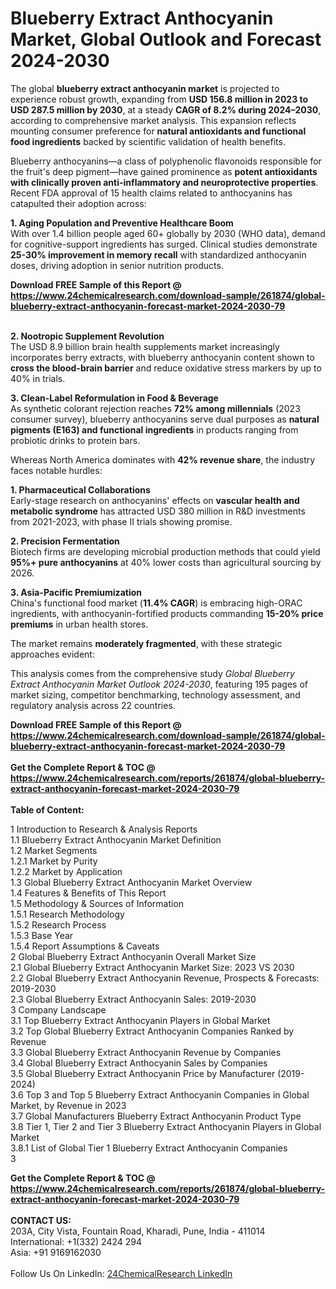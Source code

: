 <h1>Blueberry Extract Anthocyanin Market, Global Outlook and Forecast 2024-2030</h1><p>The global <strong>blueberry extract anthocyanin market</strong> is projected to experience robust growth, expanding from <strong>USD 156.8 million in 2023 to USD 287.5 million by 2030</strong>, at a steady <strong>CAGR of 8.2% during 2024–2030</strong>, according to comprehensive market analysis. This expansion reflects mounting consumer preference for <strong>natural antioxidants and functional food ingredients</strong> backed by scientific validation of health benefits.</p><p>Blueberry anthocyanins—a class of polyphenolic flavonoids responsible for the fruit's deep pigment—have gained prominence as <strong>potent antioxidants with clinically proven anti-inflammatory and neuroprotective properties</strong>. Recent FDA approval of 15 health claims related to anthocyanins has catapulted their adoption across:</p><p><strong>1. Aging Population and Preventive Healthcare Boom</strong><br>
With over 1.4 billion people aged 60+ globally by 2030 (WHO data), demand for cognitive-support ingredients has surged. Clinical studies demonstrate <strong>25-30% improvement in memory recall</strong> with standardized anthocyanin doses, driving adoption in senior nutrition products.</p><div><b>Download FREE Sample of this Report @ 
            <a href="https://www.24chemicalresearch.com/download-sample/261874/global-blueberry-extract-anthocyanin-forecast-market-2024-2030-79">
            https://www.24chemicalresearch.com/download-sample/261874/global-blueberry-extract-anthocyanin-forecast-market-2024-2030-79</a></b></div><br><p><strong>2. Nootropic Supplement Revolution</strong><br>
The USD 8.9 billion brain health supplements market increasingly incorporates berry extracts, with blueberry anthocyanin content shown to <strong>cross the blood-brain barrier</strong> and reduce oxidative stress markers by up to 40% in trials.</p><p><strong>3. Clean-Label Reformulation in Food &amp; Beverage</strong><br>
As synthetic colorant rejection reaches <strong>72% among millennials</strong> (2023 consumer survey), blueberry anthocyanins serve dual purposes as <strong>natural pigments (E163) and functional ingredients</strong> in products ranging from probiotic drinks to protein bars.</p><p>Whereas North America dominates with <strong>42% revenue share</strong>, the industry faces notable hurdles:</p><p><strong>1. Pharmaceutical Collaborations</strong><br>
Early-stage research on anthocyanins' effects on <strong>vascular health and metabolic syndrome</strong> has attracted USD 380 million in R&amp;D investments from 2021-2023, with phase II trials showing promise.</p><p><strong>2. Precision Fermentation</strong><br>
Biotech firms are developing microbial production methods that could yield <strong>95%+ pure anthocyanins</strong> at 40% lower costs than agricultural sourcing by 2026.</p><p><strong>3. Asia-Pacific Premiumization</strong><br>
China's functional food market (<strong>11.4% CAGR</strong>) is embracing high-ORAC ingredients, with anthocyanin-fortified products commanding <strong>15-20% price premiums</strong> in urban health stores.</p><p>The market remains <strong>moderately fragmented</strong>, with these strategic approaches evident:</p><p>This analysis comes from the comprehensive study <em>Global Blueberry Extract Anthocyanin Market Outlook 2024-2030</em>, featuring 195 pages of market sizing, competitor benchmarking, technology assessment, and regulatory analysis across 22 countries.</p><div><b>Download FREE Sample of this Report @ 
            <a href="https://www.24chemicalresearch.com/download-sample/261874/global-blueberry-extract-anthocyanin-forecast-market-2024-2030-79">
            https://www.24chemicalresearch.com/download-sample/261874/global-blueberry-extract-anthocyanin-forecast-market-2024-2030-79</a></b></div><br><div><b>Get the Complete Report & TOC @ 
            <a href="https://www.24chemicalresearch.com/reports/261874/global-blueberry-extract-anthocyanin-forecast-market-2024-2030-79">
            https://www.24chemicalresearch.com/reports/261874/global-blueberry-extract-anthocyanin-forecast-market-2024-2030-79</a></b></div><br>
            <b>Table of Content:</b><p>1 Introduction to Research & Analysis Reports<br />
    1.1 Blueberry Extract Anthocyanin Market Definition<br />
    1.2 Market Segments<br />
        1.2.1 Market by Purity<br />
        1.2.2 Market by Application<br />
    1.3 Global Blueberry Extract Anthocyanin Market Overview<br />
    1.4 Features & Benefits of This Report<br />
    1.5 Methodology & Sources of Information<br />
        1.5.1 Research Methodology<br />
        1.5.2 Research Process<br />
        1.5.3 Base Year<br />
        1.5.4 Report Assumptions & Caveats<br />
2 Global Blueberry Extract Anthocyanin Overall Market Size<br />
    2.1 Global Blueberry Extract Anthocyanin Market Size: 2023 VS 2030<br />
    2.2 Global Blueberry Extract Anthocyanin Revenue, Prospects & Forecasts: 2019-2030<br />
    2.3 Global Blueberry Extract Anthocyanin Sales: 2019-2030<br />
3 Company Landscape<br />
    3.1 Top Blueberry Extract Anthocyanin Players in Global Market<br />
    3.2 Top Global Blueberry Extract Anthocyanin Companies Ranked by Revenue<br />
    3.3 Global Blueberry Extract Anthocyanin Revenue by Companies<br />
    3.4 Global Blueberry Extract Anthocyanin Sales by Companies<br />
    3.5 Global Blueberry Extract Anthocyanin Price by Manufacturer (2019-2024)<br />
    3.6 Top 3 and Top 5 Blueberry Extract Anthocyanin Companies in Global Market, by Revenue in 2023<br />
    3.7 Global Manufacturers Blueberry Extract Anthocyanin Product Type<br />
    3.8 Tier 1, Tier 2 and Tier 3 Blueberry Extract Anthocyanin Players in Global Market<br />
        3.8.1 List of Global Tier 1 Blueberry Extract Anthocyanin Companies<br />
        3</p><div><b>Get the Complete Report & TOC @ 
            <a href="https://www.24chemicalresearch.com/reports/261874/global-blueberry-extract-anthocyanin-forecast-market-2024-2030-79">
            https://www.24chemicalresearch.com/reports/261874/global-blueberry-extract-anthocyanin-forecast-market-2024-2030-79</a></b></div><br><b>CONTACT US:</b><br>
            203A, City Vista, Fountain Road, Kharadi, Pune, India - 411014<br>
            International: +1(332) 2424 294<br>
            Asia: +91 9169162030 <br><br>
            Follow Us On LinkedIn: <a href="https://www.linkedin.com/company/24chemicalresearch/">24ChemicalResearch LinkedIn</a>